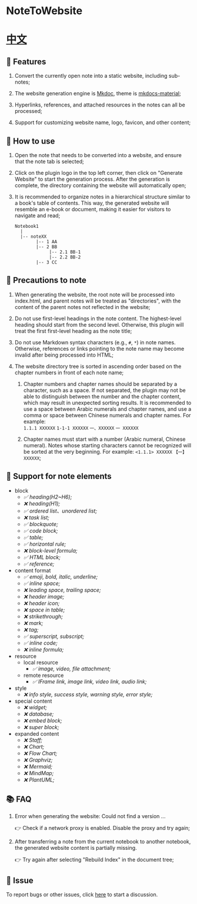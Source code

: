 # NoteToWebsite

# [中文](./README_zh_CN.md)

## 🌟 Features

1. Convert the currently open note into a static website, including sub-notes;

2. The website generation engine is [Mkdoc](https://www.mkdocs.org/), theme is [mkdocs-material](https://squidfunk.github.io/mkdocs-material/);

3. Hyperlinks, references, and attached resources in the notes can all be processed;

4. Support for customizing website name, logo, favicon, and other content;

## 🤔 How to use

1. Open the note that needs to be converted into a website, and ensure that the note tab is selected;

2. Click on the plugin logo in the top left corner, then click on "Generate Website" to start the generation process. After the generation is complete, the directory containing the website will automatically open; 

3. It is recommended to organize notes in a hierarchical structure similar to a book's table of contents. This way, the generated website will resemble an e-book or document, making it easier for visitors to navigate and read;
   ```
   Notebook1
     |
     |-- noteXX
           |-- 1 AA
           |-- 2 BB
                |-- 2.1 BB-1
                |-- 2.2 BB-2
           |-- 3 CC
   ```

## 🚨 Precautions to note

1. When generating the website, the root note will be processed into index.html, and parent notes will be treated as "directories", with the content of the parent notes not reflected in the website;

2. Do not use first-level headings in the note content. The highest-level heading should start from the second level. Otherwise, this plugin will treat the first first-level heading as the note title;
   
3. Do not use Markdown syntax characters (e.g., `#`, `*`) in note names. Otherwise, references or links pointing to the note name may become invalid after being processed into HTML; 

4. The website directory tree is sorted in ascending order based on the chapter numbers in front of each note name; 
   1. Chapter numbers and chapter names should be separated by a character, such as a space. If not separated, the plugin may not be able to distinguish between the number and the chapter content, which may result in unexpected sorting results. It is recommended to use a space between Arabic numerals and chapter names, and use a comma or space between Chinese numerals and chapter names. For example:  
   `1.1.1 XXXXXX` `1-1-1 XXXXXX` `一、XXXXXX` `一 XXXXXX`

   2. Chapter names must start with a number (Arabic numeral, Chinese numeral). Notes whose starting characters cannot be recognized will be sorted at the very beginning. For example: `<1.1.1> XXXXXX` `【一】XXXXXX`;

## 📝 Support for note elements

- block 
  - *✅️ heading(H2~H6);*
  - *❌ heading(H1);*
  - *✅ ordered list、unordered list;*
  - *❌ task list;*
  - *✅ blockquote;*
  - *✅ code block;*
  - *✅ table;*
  - *✅ horizontal rule;*
  - *❌ block-level formula;*
  - *✅ HTML block;*
  - *✅ reference;*
- content format
  - *✅ emoji, bold, italic, underline;*
  - *✅ inline space;*
  - *❌ leading space, trailing space;*
  - *❌ header image;*
  - *❌ header icon;*
  - *❌ space in table;*
  - *❌ strikethrough;*
  - *❌ mark;*
  - *❌ tag;*
  - *✅ superscript, subscript;*
  - *✅ inline code;*
  - *❌ inline formula;*
- resource 
  - local resource 
    - *✅ image, video, file attachment;*
  - remote resource 
    - *✅ IFrame link, image link, video link, audio link;*
- style 
  - *❌ info style, success style, warning style, error style;* 
- special content
  - *❌ widget;*
  - *❌ database;*
  - *❌ embed block;*
  - *❌ super block;*
- expanded content
  - *❌ Staff;*
  - *❌ Chart;*
  - *❌ Flow Chart;*
  - *❌ Graphviz;*
  - *❌ Mermaid;*
  - *❌ MindMap;*
  - *❌ PlantUML;*

## 📚 FAQ

1. Error when generating the website: Could not find a version ...

    👉 Check if a network proxy is enabled. Disable the proxy and try again; 

2. After transferring a note from the current notebook to another notebook, the generated website content is partially missing.

    👉 Try again after selecting "Rebuild Index" in the document tree;

## 🐞 Issue

To report bugs or other issues, click [here](https://github.com/byname4321/siyuan-plugin-note-to-website/issues) to start a discussion.
